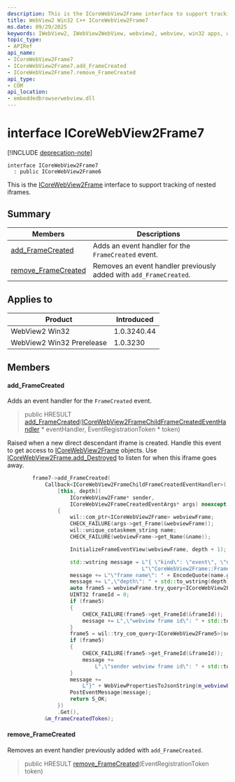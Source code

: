 ```yaml
---
description: This is the ICoreWebView2Frame interface to support tracking of nested iframes.
title: WebView2 Win32 C++ ICoreWebView2Frame7
ms.date: 09/29/2025
keywords: IWebView2, IWebView2WebView, webview2, webview, win32 apps, win32, edge, ICoreWebView2, ICoreWebView2Controller, browser control, edge html, ICoreWebView2Frame7
topic_type: 
- APIRef
api_name:
- ICoreWebView2Frame7
- ICoreWebView2Frame7.add_FrameCreated
- ICoreWebView2Frame7.remove_FrameCreated
api_type:
- COM
api_location:
- embeddedbrowserwebview.dll
---
```


# interface ICoreWebView2Frame7

[!INCLUDE [deprecation-note](../includes/deprecation-note.md)]

```
interface ICoreWebView2Frame7
  : public ICoreWebView2Frame6
```

This is the [ICoreWebView2Frame](icorewebview2frame.md#icorewebview2frame) interface to support tracking of nested iframes.

## Summary

 Members                        | Descriptions
--------------------------------|---------------------------------------------
[add_FrameCreated](#add_framecreated) | Adds an event handler for the `FrameCreated` event.
[remove_FrameCreated](#remove_framecreated) | Removes an event handler previously added with `add_FrameCreated`.

## Applies to

Product                         | Introduced
--------------------------------|---------------------------------------------
WebView2 Win32            |    1.0.3240.44
WebView2 Win32 Prerelease |    1.0.3230

## Members

#### add_FrameCreated

Adds an event handler for the `FrameCreated` event.

> public HRESULT [add_FrameCreated](#add_framecreated)([ICoreWebView2FrameChildFrameCreatedEventHandler](icorewebview2framechildframecreatedeventhandler.md#icorewebview2framechildframecreatedeventhandler) * eventHandler, EventRegistrationToken * token)

Raised when a new direct descendant iframe is created. Handle this event to get access to [ICoreWebView2Frame](icorewebview2frame.md#icorewebview2frame) objects. Use [ICoreWebView2Frame.add_Destroyed](icorewebview2frame.md#add_destroyed) to listen for when this iframe goes away.

```cpp
        frame7->add_FrameCreated(
            Callback<ICoreWebView2FrameChildFrameCreatedEventHandler>(
                [this, depth](
                    ICoreWebView2Frame* sender,
                    ICoreWebView2FrameCreatedEventArgs* args) noexcept -> HRESULT
                {
                    wil::com_ptr<ICoreWebView2Frame> webviewFrame;
                    CHECK_FAILURE(args->get_Frame(&webviewFrame));
                    wil::unique_cotaskmem_string name;
                    CHECK_FAILURE(webviewFrame->get_Name(&name));

                    InitializeFrameEventView(webviewFrame, depth + 1);

                    std::wstring message = L"{ \"kind\": \"event\", \"name\": "
                                           L"\"CoreWebView2Frame::FrameCreated\", \"args\": {";
                    message += L"\"frame name\": " + EncodeQuote(name.get());
                    message += L",\"depth\": " + std::to_wstring(depth);
                    auto frame5 = webviewFrame.try_query<ICoreWebView2Frame5>();
                    UINT32 frameId = 0;
                    if (frame5)
                    {
                        CHECK_FAILURE(frame5->get_FrameId(&frameId));
                        message += L",\"webview frame id\": " + std::to_wstring((int)frameId);
                    }
                    frame5 = wil::try_com_query<ICoreWebView2Frame5>(sender);
                    if (frame5)
                    {
                        CHECK_FAILURE(frame5->get_FrameId(&frameId));
                        message +=
                            L",\"sender webview frame id\": " + std::to_wstring((int)frameId);
                    }
                    message +=
                        L"}" + WebViewPropertiesToJsonString(m_webviewEventSource.get()) + L"}";
                    PostEventMessage(message);
                    return S_OK;
                })
                .Get(),
            &m_frameCreatedToken);
```

#### remove_FrameCreated

Removes an event handler previously added with `add_FrameCreated`.

> public HRESULT [remove_FrameCreated](#remove_framecreated)(EventRegistrationToken token)


